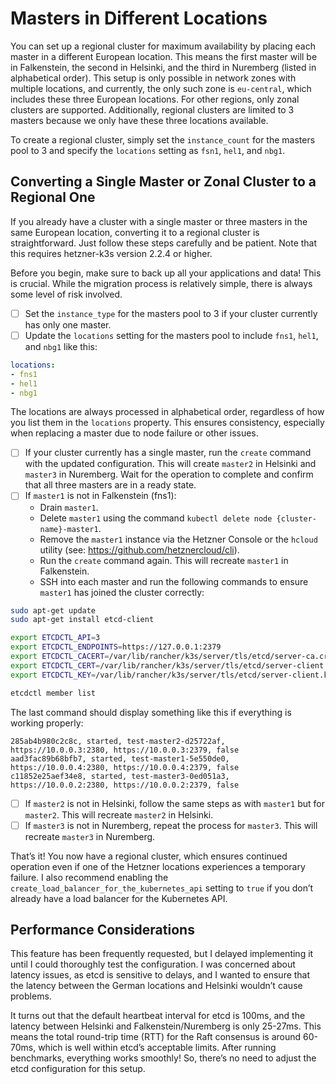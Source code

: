 # Masters in Different Locations

You can set up a regional cluster for maximum availability by placing each master in a different European location. This means the first master will be in Falkenstein, the second in Helsinki, and the third in Nuremberg (listed in alphabetical order). This setup is only possible in network zones with multiple locations, and currently, the only such zone is `eu-central`, which includes these three European locations. For other regions, only zonal clusters are supported. Additionally, regional clusters are limited to 3 masters because we only have these three locations available.

To create a regional cluster, simply set the `instance_count` for the masters pool to 3 and specify the `locations` setting as `fsn1`, `hel1`, and `nbg1`.

## Converting a Single Master or Zonal Cluster to a Regional One

If you already have a cluster with a single master or three masters in the same European location, converting it to a regional cluster is straightforward. Just follow these steps carefully and be patient. Note that this requires hetzner-k3s version 2.2.4 or higher.

Before you begin, make sure to back up all your applications and data! This is crucial. While the migration process is relatively simple, there is always some level of risk involved.

- [ ] Set the `instance_type` for the masters pool to 3 if your cluster currently has only one master.
- [ ] Update the `locations` setting for the masters pool to include `fns1`, `hel1`, and `nbg1` like this:

```yaml
locations:
- fns1
- hel1
- nbg1
```

The locations are always processed in alphabetical order, regardless of how you list them in the `locations` property. This ensures consistency, especially when replacing a master due to node failure or other issues.

- [ ] If your cluster currently has a single master, run the `create` command with the updated configuration. This will create `master2` in Helsinki and `master3` in Nuremberg. Wait for the operation to complete and confirm that all three masters are in a ready state.
- [ ] If `master1` is not in Falkenstein (fns1):
   - Drain `master1`.
   - Delete `master1` using the command `kubectl delete node {cluster-name}-master1`.
   - Remove the `master1` instance via the Hetzner Console or the `hcloud` utility (see: https://github.com/hetznercloud/cli).
   - Run the `create` command again. This will recreate `master1` in Falkenstein.
   - SSH into each master and run the following commands to ensure `master1` has joined the cluster correctly:

```bash
sudo apt-get update
sudo apt-get install etcd-client

export ETCDCTL_API=3
export ETCDCTL_ENDPOINTS=https://127.0.0.1:2379
export ETCDCTL_CACERT=/var/lib/rancher/k3s/server/tls/etcd/server-ca.crt
export ETCDCTL_CERT=/var/lib/rancher/k3s/server/tls/etcd/server-client.crt
export ETCDCTL_KEY=/var/lib/rancher/k3s/server/tls/etcd/server-client.key

etcdctl member list
```

The last command should display something like this if everything is working properly:

```
285ab4b980c2c8c, started, test-master2-d25722af, https://10.0.0.3:2380, https://10.0.0.3:2379, false
aad3fac89b68bfb7, started, test-master1-5e550de0, https://10.0.0.4:2380, https://10.0.0.4:2379, false
c11852e25aef34e8, started, test-master3-0ed051a3, https://10.0.0.2:2380, https://10.0.0.2:2379, false
```

- [ ] If `master2` is not in Helsinki, follow the same steps as with `master1` but for `master2`. This will recreate `master2` in Helsinki.
- [ ] If `master3` is not in Nuremberg, repeat the process for `master3`. This will recreate `master3` in Nuremberg.

That’s it! You now have a regional cluster, which ensures continued operation even if one of the Hetzner locations experiences a temporary failure. I also recommend enabling the `create_load_balancer_for_the_kubernetes_api` setting to `true` if you don’t already have a load balancer for the Kubernetes API.

## Performance Considerations

This feature has been frequently requested, but I delayed implementing it until I could thoroughly test the configuration. I was concerned about latency issues, as etcd is sensitive to delays, and I wanted to ensure that the latency between the German locations and Helsinki wouldn’t cause problems.

It turns out that the default heartbeat interval for etcd is 100ms, and the latency between Helsinki and Falkenstein/Nuremberg is only 25-27ms. This means the total round-trip time (RTT) for the Raft consensus is around 60-70ms, which is well within etcd’s acceptable limits. After running benchmarks, everything works smoothly! So, there’s no need to adjust the etcd configuration for this setup.
